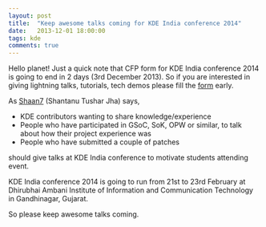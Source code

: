 ```yaml
---
layout: post
title:  "Keep awesome talks coming for KDE India conference 2014"
date:   2013-12-01 18:00:00
tags: kde
comments: true
---
```


Hello planet! Just a quick note that CFP form for KDE India conference 2014 is going to end in 2 days (3rd December 2013). So if you are interested in giving lightning talks, tutorials, tech demos please fill the [form](http://conf.kde.in/cfp.html) early.

As [Shaan7](http://www.shantanutushar.com) (Shantanu Tushar Jha) says,

* KDE contributors wanting to share knowledge/experience
* People who have participated in GSoC, SoK, OPW or similar, to talk about how their project experience was
* People who have submitted a couple of patches

should give talks at KDE India conference to motivate students attending event.

KDE India conference 2014 is going to run from 21st to 23rd February at Dhirubhai Ambani Institute of Information and Communication Technology in Gandhinagar, Gujarat.

So please keep awesome talks coming.